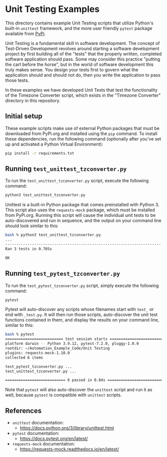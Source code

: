 # Unit Testing Examples

This directory contains example Unit Testing scripts that utilize Python's built-in `unittest` framework, and the more user friendly `pytest` package available from [PyPi](https://pypi.org/project/pytest/).

Unit Testing is a fundamental skill in software development.  The concept of Test-Driven Development revolves around starting a software development project by first building all of the "tests" that the properly written, completed software application should pass.  Some may consider this practice "putting the cart before the horse", but in the world of software development this truly makes sense.  You design your tests first to govern what the application should and should not do, then you write the application to pass those tests.

In these examples we have developed Unit Tests that test the functionality of the Timezone Converter script, which exists in the "Timezone Converter" directory in this repository.

## Initial setup

These example scripts make use of external Python packages that must be downloaded from PyPi.org and installed using the `pip` command.  To install these dependencies, run the following command (optionally after you've set up and activated a Python Virtual Environment):

```bash
pip install -r requirements.txt
```

## Running `test_unittest_tzconverter.py`

To run the `test_unittest_tzconverter.py` script, execute the following command:

```bash
python3 test_unittest_tzconverter.py
```

Unittest is a built-in Python package that comes preinstalled with Python 3.  This script also uses the `requests-mock` package, which must be installed from PyPi.org.  Running this script will cause the individual unit tests to be auto-discovered and run in sequence, and the output on your command line should look similar to this:

```bash
bash % python3 test_unittest_tzconverter.py 
...
----------------------------------------------------------------------
Ran 3 tests in 0.705s

OK
```

## Running `test_pytest_tzconverter.py`

To run the `test_pytest_tzconverter.py` script, simply execute the following command:

```bash
pytest
```

Pytest will auto-discover any scripts whose filenames start with `test_` or end with `_test.py`.  It will then run those scripts, auto-discover the unit test functions contained in them, and display the results on your command line, similar to this:

```bash
bash % pytest
========================== test session starts ===============================
platform darwin -- Python 3.9.12, pytest-7.2.0, pluggy-1.0.0
rootdir: ~/Automation_Example_Code/Unit Testing
plugins: requests-mock-1.10.0
collected 6 items

test_pytest_tzconverter.py ...                                          [ 50%]
test_unittest_tzconverter.py ...                                        [100%]

=========================== 6 passed in 0.84s ================================
```

Note that `pytest` will also auto-discover the `unittest` script and run it as well, because `pytest` is compatible with `unittest` scripts.

## References

* `unittest` documentation: 
    * https://docs.python.org/3/library/unittest.html
* `pytest` documentation: 
    * https://docs.pytest.org/en/latest/
* `requests-mock` documentation:
    * https://requests-mock.readthedocs.io/en/latest/
